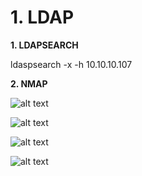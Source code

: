 # 1. LDAP

**1. LDAPSEARCH**

ldaspsearch -x -h 10.10.10.107

**2. NMAP**

![alt text](https://github.com/gajos112/OSCP/blob/main/images/1.png?raw=true)

![alt text](https://raw.githubusercontent.com/gajos112/OSCP/master/images/1.png)

![alt text](https://github.com/gajos112/OSCP/blob/main/images/2.png?raw=true)

![alt text](https://github.com/gajos112/OSCP/blob/main/images/3.png?raw=true)

